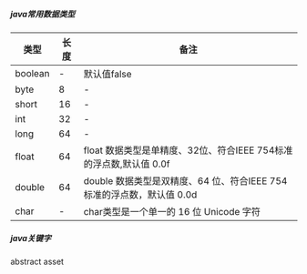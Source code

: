 ##### java常用数据类型

类型|长度|备注
---------    | -------------        |    -------------
boolean|-|默认值false
byte|8|-
short|16|-
int|32|-
long|64|-
float|64|float 数据类型是单精度、32位、符合IEEE 754标准的浮点数,默认值 0.0f
double|64|double 数据类型是双精度、64 位、符合IEEE 754标准的浮点数，默认值 0.0d
char|-|char类型是一个单一的 16 位 Unicode 字符


##### java关键字

abstract asset
